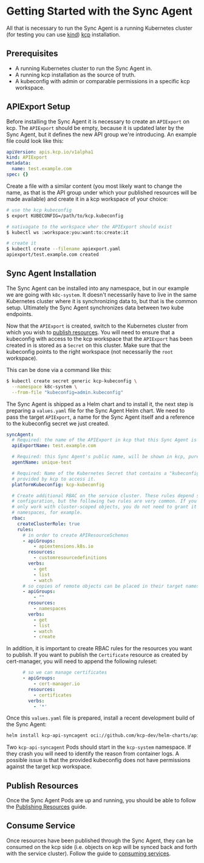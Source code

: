# Getting Started with the Sync Agent

All that is necessary to run the Sync Agent is a running Kubernetes cluster (for testing you can use
[kind][kind]) [kcp][kcp] installation.

## Prerequisites

- A running Kubernetes cluster to run the Sync Agent in.
- A running kcp installation as the source of truth.
- A kubeconfig with admin or comparable permissions in a specific kcp workspace.

## APIExport Setup

Before installing the Sync Agent it is necessary to create an `APIExport` on kcp. The `APIExport` should
be empty, because it is updated later by the Sync Agent, but it defines the new API group we're
introducing. An example file could look like this:

```yaml
apiVersion: apis.kcp.io/v1alpha1
kind: APIExport
metadata:
  name: test.example.com
spec: {}
```

Create a file with a similar content (you most likely want to change the name, as that is the API
group under which your published resources will be made available) and create it in a kcp workspace
of your choice:

```sh
# use the kcp kubeconfig
$ export KUBECONFIG=/path/to/kcp.kubeconfig

# nativagate to the workspace wher the APIExport should exist
$ kubectl ws :workspace:you:want:to:create:it

# create it
$ kubectl create --filename apiexport.yaml
apiexport/test.example.com created
```

## Sync Agent Installation

The Sync Agent can be installed into any namespace, but in our example we are going with `k8c-system`.
It doesn't necessarily have to live in the same Kubernetes cluster where it is synchronizing data
to, but that is the common setup. Ultimately the Sync Agent synchronizes data between two kube
endpoints.

Now that the `APIExport` is created, switch to the Kubernetes cluster from which you wish to
[publish resources](publish-resources.md). You will need to ensure that a kubeconfig with access to
the kcp workspace that the `APIExport` has been created in is stored as a `Secret` on this cluster.
Make sure that the kubeconfig points to the right workspace (not necessarily the `root` workspace).

This can be done via a command like this:

```sh
$ kubectl create secret generic kcp-kubeconfig \
  --namespace k8c-system \
  --from-file "kubeconfig=admin.kubeconfig"
```

The Sync Agent is shipped as a Helm chart and to install it, the next step is preparing a `values.yaml`
file for the Sync Agent Helm chart. We need to pass the target `APIExport`, a name for the Sync Agent
itself and a reference to the kubeconfig secret we just created.

```yaml
syncAgent:
  # Required: the name of the APIExport in kcp that this Sync Agent is supposed to serve.
  apiExportName: test.example.com

  # Required: this Sync Agent's public name, will be shown in kcp, purely for informational purposes.
  agentName: unique-test

  # Required: Name of the Kubernetes Secret that contains a "kubeconfig" key, with the kubeconfig
  # provided by kcp to access it.
  platformKubeconfig: kcp-kubeconfig

  # Create additional RBAC on the service cluster. These rules depend somewhat on the Sync Agent
  # configuration, but the following two rules are very common. If you configure the Sync Agent to
  # only work with cluster-scoped objects, you do not need to grant it permissions to create
  # namespaces, for example.
  rbac:
    createClusterRole: true
    rules:
      # in order to create APIResourceSchemas
      - apiGroups:
          - apiextensions.k8s.io
        resources:
          - customresourcedefinitions
        verbs:
          - get
          - list
          - watch
      # so copies of remote objects can be placed in their target namespaces
      - apiGroups:
          - ""
        resources:
          - namespaces
        verbs:
          - get
          - list
          - watch
          - create
```

In addition, it is important to create RBAC rules for the resources you want to publish. If you want
to publish the `Certificate` resource as created by cert-manager, you will need to append the
following ruleset:

```yaml
      # so we can manage certificates
      - apiGroups:
          - cert-manager.io
        resources:
          - certificates
        verbs:
          - '*'
```

Once this `values.yaml` file is prepared, install a recent development build of the Sync Agent:

```sh
helm install kcp-api-syncagent oci://github.com/kcp-dev/helm-charts/api-syncagent --version 9.9.9-9fc9a430d95f95f4b2210f91ef67b3ec153b5cab -f values.yaml -n kcp-system
```

Two `kcp-api-syncagent` Pods should start in the `kcp-system` namespace. If they crash you will need to
identify the reason from container logs. A possible issue is that the provided kubeconfig does not
have permissions against the target kcp workspace.

## Publish Resources

Once the Sync Agent Pods are up and running, you should be able to follow the
[Publishing Resources](publish-resources.md) guide.

## Consume Service

Once resources have been published through the Sync Agent, they can be consumed on the kcp side (i.e.
objects on kcp will be synced back and forth with the service cluster). Follow the
guide to [consuming services](consuming-services.md).

[kind]: https://github.com/kubernetes-sigs/kind
[kcp]: https://kcp.io
